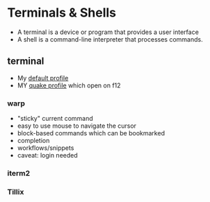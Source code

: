 # Terminals & Shells

- A terminal is a device or program that provides a user interface
- A shell is a command-line interpreter that processes commands.

## terminal

- My [default profile](https://gist.github.com/CrowdSalat/980c7f653e13bbb519d9efbb01640314)
- MY [quake profile](https://gist.github.com/CrowdSalat/708bd7c631efa87f986d69537d6c8230) which open on f12

### warp

- "sticky" current command
- easy to use mouse to navigate the cursor
- block-based commands which can be bookmarked
- completion
- workflows/snippets
- caveat: login needed

### iterm2



### Tillix
